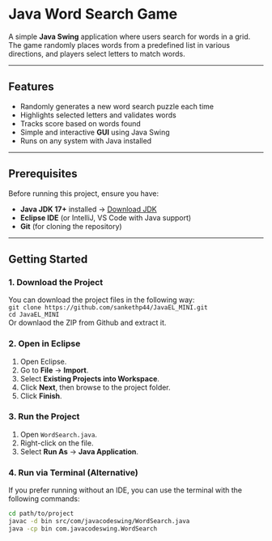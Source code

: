 # Java Word Search Game

A simple **Java Swing** application where users search for words in a grid. The game randomly places words from a predefined list in various directions, and players select letters to match words.

---

## Features
* Randomly generates a new word search puzzle each time  
* Highlights selected letters and validates words  
* Tracks score based on words found  
* Simple and interactive **GUI** using Java Swing  
* Runs on any system with Java installed  

---

## Prerequisites

Before running this project, ensure you have:

- **Java JDK 17+** installed → [Download JDK](https://www.oracle.com/java/technologies/javase-downloads.html)
- **Eclipse IDE** (or IntelliJ, VS Code with Java support)
- **Git** (for cloning the repository)

---

## Getting Started

### 1. Download the Project

You can download the project files in the following way:   
`git clone https://github.com/sankethp44/JavaEL_MINI.git`   
`cd JavaEL_MINI`    
Or downlaod the ZIP from Github and extract it.


### 2. Open in Eclipse

1. Open Eclipse.
2. Go to **File** → **Import**.
3. Select **Existing Projects into Workspace**.
4. Click **Next**, then browse to the project folder.
5. Click **Finish**.

### 3. Run the Project

1. Open `WordSearch.java`.
2. Right-click on the file.
3. Select **Run As** → **Java Application**.

### 4. Run via Terminal (Alternative)

If you prefer running without an IDE, you can use the terminal with the following commands:

```bash
cd path/to/project
javac -d bin src/com/javacodeswing/WordSearch.java
java -cp bin com.javacodeswing.WordSearch
